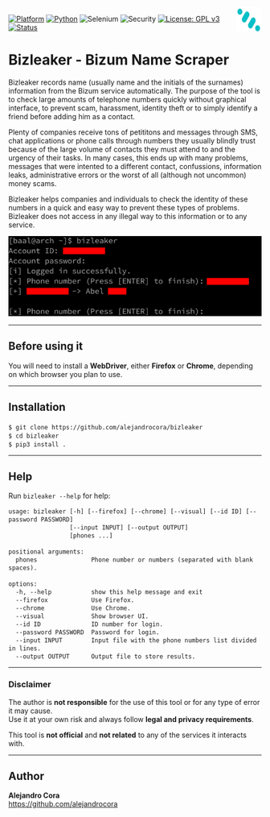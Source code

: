 <img src="bizleaker.png" width="50px" height="50px" align="right">

[![Platform](https://img.shields.io/badge/platform-Linux%20%7C%20Windows%20%7C%20macOS-lightgrey.svg)]()
[![Python](https://img.shields.io/badge/python-3.13.7-blue.svg)](https://www.python.org/)
![Selenium](https://img.shields.io/badge/Selenium-4.32.0-blue.svg?logo=selenium&logoColor=white)
![Security](https://img.shields.io/badge/security-identity_check-blue)
[![License: GPL v3](https://img.shields.io/badge/license-GPLv3-lightgray.svg)](LICENSE)
[![Status](https://img.shields.io/badge/status-active-brightgreen.svg)]()

# Bizleaker - Bizum Name Scraper

Bizleaker records name (usually name and the initials of the surnames) information from the Bizum service automatically. The purpose of the tool is to check large amounts of telephone numbers quickly without graphical interface, to prevent scam, harassment, identity theft or to simply identify a friend before adding him as a contact.

Plenty of companies receive tons of petititons and messages through SMS, chat applications or phone calls through numbers they usually blindly trust because of the large volume of contacts they must attend to and the urgency of their tasks. In many cases, this ends up with many problems, messages that were intented to a different contact, confussions, information leaks, administrative errors or the worst of all (although not uncommon) money scams.

Bizleaker helps companies and individuals to check the identity of these numbers in a quick and easy way to prevent these types of problems. Bizleaker does not access in any illegal way to this information or to any service.

<img src="screenshot.png">

---

## Before using it

You will need to install a **WebDriver**, either **Firefox** or **Chrome**, depending on which browser you plan to use.

---

## Installation

`$ git clone https://github.com/alejandrocora/bizleaker`  
`$ cd bizleaker`  
`$ pip3 install .`

---

## Help

Run `bizleaker --help` for help:
```
usage: bizleaker [-h] [--firefox] [--chrome] [--visual] [--id ID] [--password PASSWORD]
                 [--input INPUT] [--output OUTPUT]
                 [phones ...]

positional arguments:
  phones               Phone number or numbers (separated with blank spaces).

options:
  -h, --help           show this help message and exit
  --firefox            Use Firefox.
  --chrome             Use Chrome.
  --visual             Show browser UI.
  --id ID              ID number for login.
  --password PASSWORD  Password for login.
  --input INPUT        Input file with the phone numbers list divided in lines.
  --output OUTPUT      Output file to store results.

```

---

### Disclaimer

The author is **not responsible** for the use of this tool or for any type of error it may cause.  
Use it at your own risk and always follow **legal and privacy requirements**.  

This tool is **not official** and **not related** to any of the services it interacts with.

---

## Author

**Alejandro Cora**  
<https://github.com/alejandrocora>